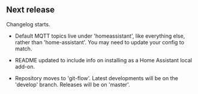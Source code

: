 ## Next release

Changelog starts.

* Default MQTT topics live under 'homeassistant', like everything else, rather than 'home-assistant'. You may need to update your config to match.

* README updated to include info on installing as a Home Assistant local add-on.

* Repository moves to 'git-flow'.  Latest developments will be on the 'develop' branch.  Releases will be on 'master'.
